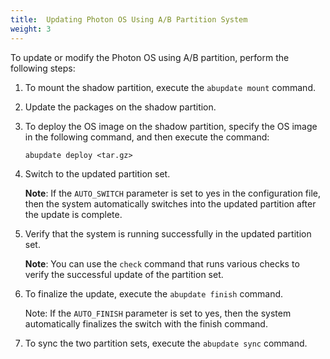 ```yaml
---
title:  Updating Photon OS Using A/B Partition System
weight: 3
---
```


To update or modify the Photon OS using A/B partition, perform the following steps:

1. To mount the shadow partition, execute the `abupdate mount` command.

2. Update the packages on the shadow partition.

3. To deploy the OS image on the shadow partition, specify the OS image in the following command, and then execute the command:

	`abupdate deploy <tar.gz>` 
	

4. Switch to the updated partition set.

	**Note**: If the `AUTO_SWITCH` parameter is set to yes in the configuration file, then the system automatically switches into the updated partition after the update is complete.

5. Verify that the system is running successfully in the updated partition set.
	
	**Note**: You can use the `check` command that runs various checks to verify the successful update of the partition set.

6. To finalize the update, execute the `abupdate finish` command.
	
	Note:  If the `AUTO_FINISH` parameter is set to yes, then the system automatically finalizes the switch with the finish command.

7. To sync the two partition sets, execute the `abupdate sync` command.







